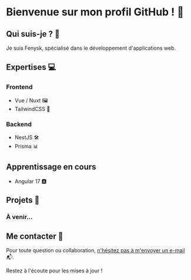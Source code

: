 # Bienvenue sur mon profil GitHub ! 👋

## Qui suis-je ? 🤔

Je suis Fenysk, spécialisé dans le développement d'applications web.

## Expertises 💻

### Frontend
- Vue / Nuxt 🖼️
- TailwindCSS 🎨

### Backend
- NestJS 🛠️
- Prisma 📊

## Apprentissage en cours
- Angular 17 🅰️

## Projets 🚀

### À venir...

## Me contacter 📧

Pour toute question ou collaboration, [n'hésitez pas à m'envoyer un e-mail](mailto:fenysk.pro@gmail.com) 📬.

Restez à l'écoute pour les mises à jour !
